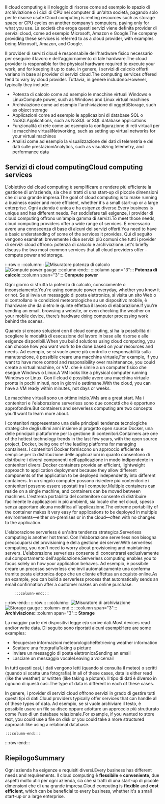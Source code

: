 <span data-ttu-id="52227-101">Il cloud computing è il noleggio di risorse come ad esempio lo spazio di archiviazione o i cicli di CPU nei computer di un'altra società, pagando solo per le risorse usate.</span><span class="sxs-lookup"><span data-stu-id="52227-101">Cloud computing is renting resources such as storage space or CPU cycles on another company’s computers, paying only for what you use.</span></span> <span data-ttu-id="52227-102">La società che eroga questi servizi viene definita provider di servizi cloud, come ad esempio Microsoft, Amazon e Google.</span><span class="sxs-lookup"><span data-stu-id="52227-102">The company providing these services is referred to as a cloud provider, with examples being Microsoft, Amazon, and Google.</span></span>

<span data-ttu-id="52227-103">Il provider di servizi cloud è responsabile dell'hardware fisico necessario per eseguire il lavoro e dell'aggiornamento di tale hardware.</span><span class="sxs-lookup"><span data-stu-id="52227-103">The cloud provider is responsible for the physical hardware required to execute your work, and for keeping it up to date.</span></span> <span data-ttu-id="52227-104">In genere, i servizi di calcolo offerti variano in base al provider di servizi cloud.</span><span class="sxs-lookup"><span data-stu-id="52227-104">The computing services offered tend to vary by cloud provider.</span></span> <span data-ttu-id="52227-105">Tuttavia, in genere includono:</span><span class="sxs-lookup"><span data-stu-id="52227-105">However, typically they include:</span></span>

- <span data-ttu-id="52227-106">Potenza di calcolo come ad esempio le macchine virtuali Windows e Linux</span><span class="sxs-lookup"><span data-stu-id="52227-106">Compute power, such as Windows and Linux virtual machines</span></span>
- <span data-ttu-id="52227-107">Archiviazione come ad esempio l'archiviazione di oggetti</span><span class="sxs-lookup"><span data-stu-id="52227-107">Storage, such as object storage</span></span>
- <span data-ttu-id="52227-108">Applicazioni come ad esempio le applicazioni di database SQL o NoSQL</span><span class="sxs-lookup"><span data-stu-id="52227-108">Applications, such as NoSQL or SQL database applications</span></span>
- <span data-ttu-id="52227-109">Funzionalità di rete come ad esempio la configurazione di reti virtuali per le macchine virtuali</span><span class="sxs-lookup"><span data-stu-id="52227-109">Networking, such as setting up virtual networks for your virtual machines</span></span>
- <span data-ttu-id="52227-110">Analisi come ad esempio la visualizzazione dei dati di telemetria e dei dati sulle prestazioni</span><span class="sxs-lookup"><span data-stu-id="52227-110">Analytics, such as visualizing telemetry, and performance data</span></span>

## <a name="cloud-computing-services"></a><span data-ttu-id="52227-111">Servizi di cloud computing</span><span class="sxs-lookup"><span data-stu-id="52227-111">Cloud computing services</span></span>

<span data-ttu-id="52227-112">L'obiettivo del cloud computing è semplificare e rendere più efficiente la gestione di un'azienda, sia che si tratti di una start-up di piccole dimensioni che di una grande impresa.</span><span class="sxs-lookup"><span data-stu-id="52227-112">The goal of cloud computing is to make running a business easier and more efficient, whether it's a small start-up or a large enterprise.</span></span> <span data-ttu-id="52227-113">Ogni azienda è unica e ha esigenze diverse.</span><span class="sxs-lookup"><span data-stu-id="52227-113">Every business is unique and has different needs.</span></span> <span data-ttu-id="52227-114">Per soddisfare tali esigenze, i provider di cloud computing offrono un'ampia gamma di servizi.</span><span class="sxs-lookup"><span data-stu-id="52227-114">To meet those needs, cloud computing providers offer a wide range of services.</span></span>
<span data-ttu-id="52227-115">È necessario avere una conoscenza di base di alcuni dei servizi offerti.</span><span class="sxs-lookup"><span data-stu-id="52227-115">You need to have a basic understanding of some of the services it provides.</span></span> <span data-ttu-id="52227-116">Qui di seguito vengono esaminati brevemente i due servizi più comuni che tutti i provider di servizi cloud offrono: potenza di calcolo e archiviazione.</span><span class="sxs-lookup"><span data-stu-id="52227-116">Let's briefly discuss the two most common services that all cloud providers offer &ndash; compute power and storage.</span></span>

:::row:::
    :::column:::
        <span data-ttu-id="52227-117">![Misuratore potenza di calcolo](../media/2-compute-power.png)</span><span class="sxs-lookup"><span data-stu-id="52227-117">![Compute power gauge](../media/2-compute-power.png)</span></span>
    :::column-end:::
    <span data-ttu-id="52227-118">:::column span="3"::: **Potenza di calcolo**</span><span class="sxs-lookup"><span data-stu-id="52227-118">:::column span="3"::: **Compute power**</span></span>

<span data-ttu-id="52227-119">Ogni giorno si sfrutta la potenza di calcolo, consciamente o inconsciamente.</span><span class="sxs-lookup"><span data-stu-id="52227-119">You're using compute power everyday, whether you know it or not.</span></span> <span data-ttu-id="52227-120">Se si invia un messaggio di posta elettronica, si visita un sito Web o si controllano le condizioni meteorologiche su un dispositivo mobile, è l'hardware che da dietro le quinte effettua il lavoro di elaborazione.</span><span class="sxs-lookup"><span data-stu-id="52227-120">If you're sending an email, browsing a website, or even checking the weather on your mobile device, there’s hardware doing computer processing work behind the scenes.</span></span>

<span data-ttu-id="52227-121">Quando si creano soluzioni con il cloud computing, si ha la possibilità di scegliere le modalità di esecuzione del lavoro in base alle risorse e alle esigenze disponibili.</span><span class="sxs-lookup"><span data-stu-id="52227-121">When you build solutions using cloud computing, you can choose how you want work to be done based on your resources and needs.</span></span> <span data-ttu-id="52227-122">Ad esempio, se si vuole avere più controllo e responsabilità sulla manutenzione, è possibile creare una macchina virtuale,</span><span class="sxs-lookup"><span data-stu-id="52227-122">For example, if you want to have more control and responsibility over maintenance, you could create a virtual machine, or VM.</span></span> <span data-ttu-id="52227-123">che è simile a un computer fisico che esegue Windows o Linux.</span><span class="sxs-lookup"><span data-stu-id="52227-123">A VM looks like a physical computer running Windows or Linux.</span></span> <span data-ttu-id="52227-124">Con il cloud è possibile avere una macchina virtuale pronta in pochi minuti, non in giorni o settimane.</span><span class="sxs-lookup"><span data-stu-id="52227-124">With the cloud, you can have a VM ready within minutes, not days or weeks.</span></span>

<span data-ttu-id="52227-125">Le macchine virtuali sono un ottimo inizio.</span><span class="sxs-lookup"><span data-stu-id="52227-125">VMs are a great start.</span></span> <span data-ttu-id="52227-126">Ma i contenitori e l'elaborazione serverless sono due concetti che è opportuno approfondire.</span><span class="sxs-lookup"><span data-stu-id="52227-126">But containers and serverless computing are two concepts you'll want to learn more about.</span></span>

<span data-ttu-id="52227-127">I contenitori rappresentano una delle principali tendenze tecnologiche strategiche degli ultimi anni insieme al progetto open source Docker, una delle principali piattaforme per la gestione di contenitori.</span><span class="sxs-lookup"><span data-stu-id="52227-127">Containers are one of the hottest technology trends in the last few years, with the open source project, Docker, being one of the leading platforms for managing containers.</span></span> <span data-ttu-id="52227-128">I contenitori Docker forniscono un approccio efficiente e semplice per la distribuzione delle applicazioni in quanto consentono di distribuire i diversi componenti dell'applicazione in modo indipendente in contenitori diversi.</span><span class="sxs-lookup"><span data-stu-id="52227-128">Docker containers provide an efficient, lightweight approach to application deployment because they allow different components of the application to be deployed independently into different containers.</span></span> <span data-ttu-id="52227-129">In un singolo computer possono risiedere più contenitori e i contenitori possono essere spostati tra i computer.</span><span class="sxs-lookup"><span data-stu-id="52227-129">Multiple containers can reside on a single machine, and containers can be moved between machines.</span></span> <span data-ttu-id="52227-130">L'estrema portabilità del contenitore consente di distribuire facilmente le applicazioni in più ambienti, sia locale che nel cloud, spesso senza apportare alcuna modifica all'applicazione.</span><span class="sxs-lookup"><span data-stu-id="52227-130">The extreme portability of the container makes it very easy for applications to be deployed in multiple environments—either on-premises or in the cloud—often with no changes to the application.</span></span>

<span data-ttu-id="52227-131">L'elaborazione serverless è un'altra tendenza strategica.</span><span class="sxs-lookup"><span data-stu-id="52227-131">Serverless computing is another hot trend.</span></span> <span data-ttu-id="52227-132">Con l'elaborazione serverless non bisogna preoccuparsi del provisioning e della gestione dei server.</span><span class="sxs-lookup"><span data-stu-id="52227-132">With serverless computing, you don't need to worry about provisioning and maintaining servers.</span></span> <span data-ttu-id="52227-133">L'elaborazione serverless consente di concentrarsi esclusivamente sul comportamento dell'applicazione.</span><span class="sxs-lookup"><span data-stu-id="52227-133">Serverless computing enables you to focus solely on how your application behaves.</span></span> <span data-ttu-id="52227-134">Ad esempio, è possibile creare un processo serverless che invii automaticamente una conferma tramite posta elettronica dopo che un cliente effettua un acquisto online.</span><span class="sxs-lookup"><span data-stu-id="52227-134">As an example, you can build a serverless process that automatically sends an email confirmation after a customer makes an online purchase.</span></span>

        :::column-end:::
:::row-end:::
 :::row:::
    :::column:::
        <span data-ttu-id="52227-135">![Misuratore di archiviazione](../media/2-storage.png)</span><span class="sxs-lookup"><span data-stu-id="52227-135">![Storage gauge](../media/2-storage.png)</span></span>
    :::column-end:::
    <span data-ttu-id="52227-136">:::column span="3"::: **Archiviazione**</span><span class="sxs-lookup"><span data-stu-id="52227-136">:::column span="3"::: **Storage**</span></span>

<span data-ttu-id="52227-137">La maggior parte dei dispositivi legge e/o scrive dati.</span><span class="sxs-lookup"><span data-stu-id="52227-137">Most devices read and/or write data.</span></span> <span data-ttu-id="52227-138">Di seguito sono riportati alcuni esempi:</span><span class="sxs-lookup"><span data-stu-id="52227-138">Here are some examples:</span></span>

- <span data-ttu-id="52227-139">Recuperare informazioni meteorologiche</span><span class="sxs-lookup"><span data-stu-id="52227-139">Retrieving weather information</span></span>
- <span data-ttu-id="52227-140">Scattare una fotografia</span><span class="sxs-lookup"><span data-stu-id="52227-140">Taking a picture</span></span>
- <span data-ttu-id="52227-141">Inviare un messaggio di posta elettronica</span><span class="sxs-lookup"><span data-stu-id="52227-141">Sending an email</span></span>
- <span data-ttu-id="52227-142">Lasciare un messaggio vocale</span><span class="sxs-lookup"><span data-stu-id="52227-142">Leaving a voicemail</span></span>

<span data-ttu-id="52227-143">In tutti questi casi, i dati vengono letti (quando si consulta il meteo) o scritti (quando si scatta una fotografia).</span><span class="sxs-lookup"><span data-stu-id="52227-143">In all of these cases, data is either read (like the weather) or written (like taking a picture).</span></span> <span data-ttu-id="52227-144">Il tipo di dati è diverso in ognuno di questi casi.</span><span class="sxs-lookup"><span data-stu-id="52227-144">The type of data is different in each of these cases.</span></span>

<span data-ttu-id="52227-145">In genere, i provider di servizi cloud offrono servizi in grado di gestire tutti questi tipi di dati.</span><span class="sxs-lookup"><span data-stu-id="52227-145">Cloud providers typically offer services that can handle all of these types of data.</span></span> <span data-ttu-id="52227-146">Ad esempio, se si vuole archiviare il testo, è possibile usare un file su disco oppure adottare un approccio più strutturato come l'uso di un database relazionale.</span><span class="sxs-lookup"><span data-stu-id="52227-146">For example, if you wanted to store text, you could use a file on disk or you could take a more structured approach like using a relational database.</span></span>

    :::column-end:::
:::row-end:::

## <a name="summary"></a><span data-ttu-id="52227-147">Riepilogo</span><span class="sxs-lookup"><span data-stu-id="52227-147">Summary</span></span>

<span data-ttu-id="52227-148">Ogni azienda ha esigenze e requisiti diversi.</span><span class="sxs-lookup"><span data-stu-id="52227-148">Every business has different needs and requirements.</span></span> <span data-ttu-id="52227-149">Il cloud computing è **flessibile** e **conveniente**, due aspetti molto utili per ogni azienda, sia che si tratti di una start-up di piccole dimensioni che di una grande impresa.</span><span class="sxs-lookup"><span data-stu-id="52227-149">Cloud computing is **flexible** and **cost efficient**, which can be beneficial to every business, whether it's a small start-up or a large enterprise.</span></span>